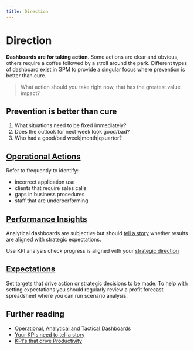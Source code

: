 ```yaml
---
title: Direction
---
```


# Direction

**Dashboards are for taking action**. Some actions are clear and obvious, others require a coffee followed by a stroll around the park. Different types of dashboard exist in GPM to provide a singular focus where prevention is better than cure.

> What action should you take right now, that has the greatest value impact?

## Prevention is better than cure

1. What situations need to be fixed immediately?
2. Does the outlook for next week look good/bad?
3. Who had a good/bad week|month|qsuarter?

## [Operational Actions](./action-reports/)

Refer to frequently to identify:

- incorrect application use
- clients that require sales calls
- gaps in business procedures
- staff that are underperforming

## [Performance Insights](./kpis/)

Analytical dashboards are subjective but should [tell a story](http://kpilibrary.com/topics/what-makes-for-a-compelling-metrics-story) whether results are aligned with strategic expectations.

Use KPI analysis check progress is aligned with your [strategic direction](../operations/direction/)

## [Expectations](./expectations/)

Set targets that drive action or strategic decisions to be made. To help with setting expectations you should regularly review a profit forecast spreadsheet where you can run scenario analysis.

## Further reading

- [Operational, Analytical and Tactical Dashboards](https://www.datapine.com/blog/strategic-operational-analytical-tactical-dashboards/)
- [Your KPIs need to tell a story](https://onstrategyhq.com/resources/your-key-performance-indicators-need-to-tell-a-story/)
- [KPI's that drive Productivity](https://www.paulgough.com/video-show/audio-show-44/)
